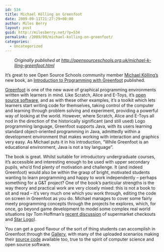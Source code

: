 ```yaml
---
id: 534
title: Michael Kölling on Greenfoot
date: 2009-09-11T21:27:29+00:00
author: Miles Berry
layout: post
guid: http://milesberry.net/?p=534
permalink: /2009/09/michael-kolling-on-greenfoot/
categories:
  - Uncategorized
---
```

<p style="padding-left: 30px">
  <em>Originally published at <a href="http://opensourceschools.org.uk/michael-k-lling-greenfoot.html">http://opensourceschools.org.uk/michael-k-lling-greenfoot.html</a></em>
</p>

It&#8217;s great to see Open Source Schools community member [Michael Kölling&#8217;s](http://blogs.kent.ac.uk/mik/) new book, an [Introduction to Programming with Greenfoot](http://www.amazon.co.uk/gp/product/0136037534?ie=UTF8&tag=greenfoot-21&linkCode=as2&camp=1634&creative=6738&creativeASIN=0136037534) published.

[Greenfoot](http://www.greenfoot.org/) is one of the new wave of graphical programming environments written with learners in mind. Like Scratch, Alice and E-Toys, it&#8217;s [open source software](http://opensourceschools.org.uk/glossary/term/85), and as with these other examples, it&#8217;s a toolkit which lets learners start writing code for themselves, taking control of the computer and learning through problem solving and experiment, providing a powerful way of looking at the world. However, where Scratch, Alice and E-Toys all nod in the direction of the historically significant (and still used) Logo programming language, Greenfoot supports Java, with its users learning standard object-oriented programming in Java, admittedly within a development environment that makes working with interaction and graphics very easy. As Michael puts it in his introduction, &#8220;While Greenfoot is an educational environment, Java is not a toy language&#8221;.<!--more-->

The book is great. Whilst suitable for introductory undergraduate courses, it&#8217;s accessible and interesting enough to be used with upper secondary pupils, who&#8217;d find plenty of motivation and challenge. It (and indeed Greenfoot) would also be within the grasp of bright, motivated students wanting to learn programming and happy to work independently &#8211; perhaps something for a G&T project? One of the book&#8217;s particular strengths is the way theory and practical work are very closely mixed: this is not a book to sit and read &#8211; it&#8217;s very much one which you work through, editing the code on screen in Greenfoot as you do. Michael manages to cover some fairly meety programming concepts through the projects he explores, which, for once, go beyond game development to model some complex real world situations (qv Tom Hoffman&#8217;s [recent discussion](http://www.tuttlesvc.org/2009/09/what-can-you-do-with-this-starlogo.html) of supermarket checkouts and [Star Logo](http://education.mit.edu/starlogo/)).

You can get a good flavour of the sort of thing students can accomplish in Greenfoot through the [Gallery](http://www.greenfootgallery.org/), with many of the uploaded scenarios making their [source code](http://opensourceschools.org.uk/glossary/term/101) available too, true to the spirit of computer science and open source software.